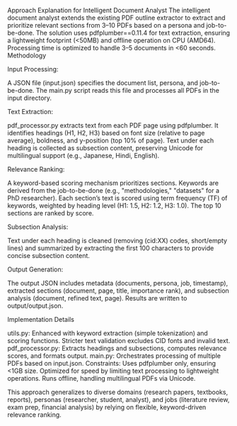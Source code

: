 Approach Explanation for Intelligent Document Analyst
The intelligent document analyst extends the existing PDF outline extractor to extract and prioritize relevant sections from 3–10 PDFs based on a persona and job-to-be-done. The solution uses pdfplumber==0.11.4 for text extraction, ensuring a lightweight footprint (<50MB) and offline operation on CPU (AMD64). Processing time is optimized to handle 3–5 documents in <60 seconds.
Methodology

Input Processing:

A JSON file (input.json) specifies the document list, persona, and job-to-be-done. The main.py script reads this file and processes all PDFs in the input directory.


Text Extraction:

pdf_processor.py extracts text from each PDF page using pdfplumber. It identifies headings (H1, H2, H3) based on font size (relative to page average), boldness, and y-position (top 10% of page). Text under each heading is collected as subsection content, preserving Unicode for multilingual support (e.g., Japanese, Hindi, English).


Relevance Ranking:

A keyword-based scoring mechanism prioritizes sections. Keywords are derived from the job-to-be-done (e.g., "methodologies," "datasets" for a PhD researcher). Each section’s text is scored using term frequency (TF) of keywords, weighted by heading level (H1: 1.5, H2: 1.2, H3: 1.0). The top 10 sections are ranked by score.


Subsection Analysis:

Text under each heading is cleaned (removing (cid:XX) codes, short/empty lines) and summarized by extracting the first 100 characters to provide concise subsection content.


Output Generation:

The output JSON includes metadata (documents, persona, job, timestamp), extracted sections (document, page, title, importance rank), and subsection analysis (document, refined text, page). Results are written to output/output.json.



Implementation Details

utils.py: Enhanced with keyword extraction (simple tokenization) and scoring functions. Stricter text validation excludes CID fonts and invalid text.
pdf_processor.py: Extracts headings and subsections, computes relevance scores, and formats output.
main.py: Orchestrates processing of multiple PDFs based on input.json.
Constraints: Uses pdfplumber only, ensuring <1GB size. Optimized for speed by limiting text processing to lightweight operations. Runs offline, handling multilingual PDFs via Unicode.

This approach generalizes to diverse domains (research papers, textbooks, reports), personas (researcher, student, analyst), and jobs (literature review, exam prep, financial analysis) by relying on flexible, keyword-driven relevance ranking.